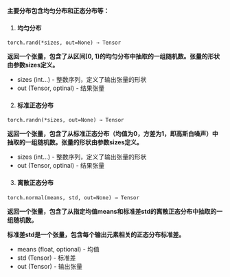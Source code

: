 **主要分布包含均匀分布和正态分布等：**

1. #### **均匀分布**

```
torch.rand(*sizes, out=None) → Tensor
```

**返回一个张量，包含了从区间[0, 1)的均匀分布中抽取的一组随机数。张量的形状由参数sizes定义。**

- sizes (int...) - 整数序列，定义了输出张量的形状
- out (Tensor, optinal) - 结果张量

2. #### **标准正态分布**

```
torch.randn(*sizes, out=None) → Tensor
```

**返回一个张量，包含了从标准正态分布（均值为0，方差为1，即高斯白噪声）中抽取的一组随机数。张量的形状由参数sizes定义。**

- sizes (int...) - 整数序列，定义了输出张量的形状
- out (Tensor, optinal) - 结果张量

3. #### **离散正态分布**

```
torch.normal(means, std, out=None) → Tensor
```

**返回一个张量，包含了从指定均值means和标准差std的离散正态分布中抽取的一组随机数。**

**标准差std是一个张量，包含每个输出元素相关的正态分布标准差。**

- means (float, optional) - 均值
- std (Tensor) - 标准差
- out (Tensor) - 输出张量

